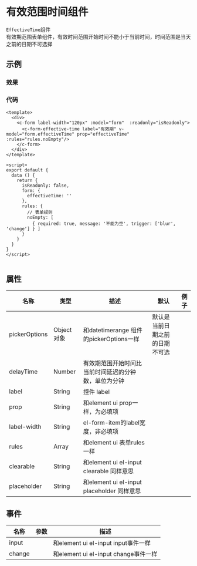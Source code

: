 # 有效范围时间组件
 `EffectiveTime`组件  
 有效期范围表单组件，有效时间范围开始时间不能小于当前时间，时间范围是当天之前的日期不可选择

## 示例  

### 效果
<Demo>
  <EffectiveTimeDemo/>
</Demo>

### 代码  
```vue
<template>
  <div>
    <c-form label-width="120px" :model="form"  :readonly="isReadonly">
      <c-form-effective-time label="有效期" v-model="form.effectiveTime" prop="effectiveTime" :rules="rules.noEmpty"/>
    </c-form>
  </div>
</template>

<script>
export default {
  data () {
    return {
      isReadonly: false,
      form: {
        effectiveTime: ''
      },
      rules: {
        // 表单规则
        noEmpty: [
          { required: true, message: '不能为空', trigger: ['blur', 'change'] } ]
      }
    }
  }
}
</script>


```

## 属性  
| 名称 | 类型 | 描述 | 默认 |  例子 |  
| ---- | ---- | ---- | ---- | ---- |
| pickerOptions | Object对象 | 和datetimerange 组件的pickerOptions一样 | 默认是当前日期之前的日期不可选 | | 
| delayTime | Number | 有效期范围开始时间比当前时间延迟的分钟数，单位为分钟 |  | |  
| label | String | 控件 label |  | |  
| prop | String | 和element ui prop一样，为必填项 |  | |  
| label-width | String | el-form-item的label宽度，非必填项 |  | | 
| rules | Array | 和element ui 表单rules一样|  | | 
| clearable | String | 和element ui el-input clearable 同样意思|  | | 
| placeholder | String | 和element ui el-input placeholder 同样意思|  | | 
## 事件
| 名称 | 参数 | 描述 
| ---- | ---- | ---- 
| input |  | 和element ui el-input input事件一样
| change |  | 和element ui el-input change事件一样
<Comment />
